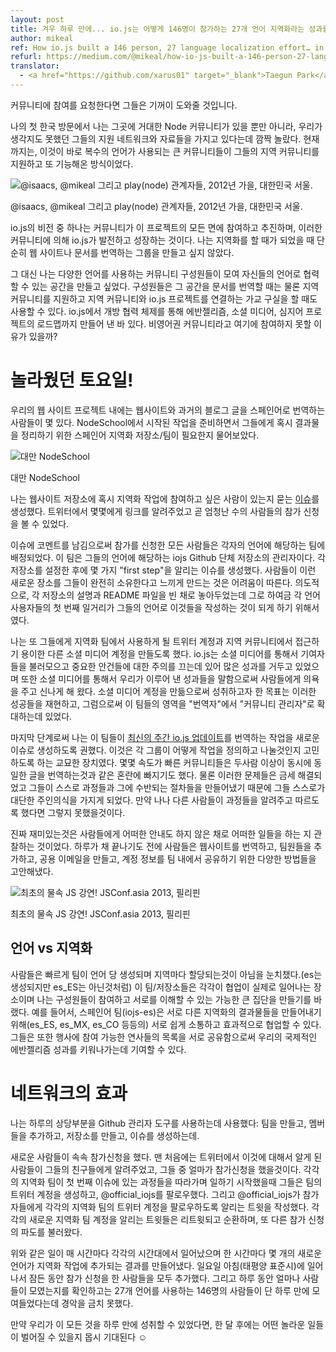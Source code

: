 ```yaml
---
layout: post
title: 겨우 하루 만에... io.js는 어떻게 146명이 참가하는 27개 언어 지역화라는 성과를 냈는가
author: mikeal
ref: How io.js built a 146 person, 27 language localization effort… in one day.
refurl: https://medium.com/@mikeal/how-io-js-built-a-146-person-27-language-localization-effort-in-one-day-65e5b1c49a62
translator:
  - <a href="https://github.com/xarus01" target="_blank">Taegun Park</a>
---
```


커뮤니티에 참여를 요청한다면 그들은 기꺼이 도와줄 것입니다.

나의 첫 한국 방문에서 나는 그곳에 거대한 Node 커뮤니티가 있을 뿐만 아니라, 우리가 생각지도 못했던 그들의 지원 네트워크와 자료들을 가지고 있다는데 깜짝 놀랐다.
현재까지는, 이것이 바로 복수의 언어가 사용되는 큰 커뮤니티들이 그들의 지역 커뮤니티를 지원하고 또 기능해온 방식이었다.

![@isaacs, @mikeal 그리고 play(node) 관계자들, 2012년 가을, 대한민국 서울.](https://d262ilb51hltx0.cloudfront.net/max/676/1*dgwsAsTXAJsvYBOdo1KZaw.png)

@isaacs, @mikeal 그리고 play(node) 관계자들, 2012년 가을, 대한민국 서울.

io.js의 비전 중 하나는 커뮤니티가 이 프로젝트의 모든 면에 참여하고 추진하며, 이러한 커뮤니티에 의해 io.js가 발전하고 성장하는 것이다. 나는 지역화를 할 때가 되었을 때 단순히 웹 사이트나 문서를 번역하는 그룹을 만들고 싶지 않았다.

그 대신 나는 다양한 언어를 사용하는 커뮤니티 구성원들이 모여 자신들의 언어로 협력할 수 있는 공간을 만들고 싶었다. 구성원들은 그 공간을 문서를 번역할 때는 물론 지역 커뮤니티를 지원하고 지역 커뮤니티와 io.js 프로젝트를 연결하는 가교 구실을 할 때도 사용할 수 있다. io.js에서 개방 협력 체제를 통해 에반젤리즘, 소셜 미디어, 심지어 프로젝트의 로드맵까지 만들어 낸 바 있다. 비영어권 커뮤니티라고 여기에 참여하지 못할 이유가 있을까?


# 놀라웠던 토요일!

우리의 웹 사이트 프로젝트 내에는 웹사이트와 과거의 블로그 글을 스페인어로 번역하는 사람들이 몇 있다.
NodeSchool에서 시작된 작업을 준비하면서 그들에게 혹시 결과물을 정리하기 위한 스페인어 지역화 저장소/팀이 필요한지 물어보았다.

![대만 NodeSchool](https://d262ilb51hltx0.cloudfront.net/max/591/1*TBi0lYS4iYoGMQsXvRB4vw.png)

대만 NodeSchool

나는 웹사이트 저장소에 혹시 지역화 작업에 참여하고 싶은 사람이 있는지 묻는 [이슈](https://github.com/iojs/website/issues/125)를 생성했다. 트위터에서 몇몇에게 링크를 알려주었고 곧 엄청난 수의 사람들의 참가 신청을 볼 수 있었다.

이슈에 코멘트를 남김으로써 참가를 신청한 모든 사람들은 각자의 언어에 해당하는 팀에 배정되었다. 이 팀은 그들의 언어에 해당하는 iojs Github 단체 저장소의 관리자이다. 각 저장소를 설정한 후에 몇 가지 "first step"을 알리는 이슈를 생성했다. 사람들이 이런 새로운 장소를 그들이 완전히 소유한다고 느끼게 만드는 것은 어려움이 따른다. 의도적으로, 각 저장소의 설명과 README 파일을 빈 채로 놓아두었는데 그로 하여금 각 언어 사용자들의 첫 번째 일거리가 그들의 언어로 이것들을 작성하는 것이 되게 하기 위해서였다.

나는 또 그들에게 지역화 팀에서 사용하게 될 트위터 계정과 지역 커뮤니티에서 접근하기 용이한 다른 소셜 미디어 계정을 만들도록 했다. io.js는 소셜 미디어를 통해서 기여자들을 불러모으고 중요한 안건들에 대한 주의를 끄는데 있어 많은 성과를 거두고 있었으며 또한 소셜 미디어를 통해서 우리가 이루어 낸 성과들을 말함으로써 사람들에게 의욕을 주고 신나게 해 왔다. 소셜 미디어 계정을 만듦으로써 성취하고자 한 목표는 이러한 성공들을  재현하고, 그럼으로써 이 팀들의 영역을 "번역자"에서 "커뮤니티 관리자"로 확대하는데 있었다.

마지막 단계로써 나는 이 팀들이 [최신의 주간 io.js 업데이트](https://medium.com/node-js-javascript/io-js-week-of-february-6th-2015-e185388549a4)를 번역하는 작업을 새로운 이슈로 생성하도록 권했다. 이것은 각 그룹이 어떻게 작업을 정의하고 나눌것인지 고민하도록 하는 교묘한 장치였다. 몇몇 속도가 빠른 커뮤니티들은 두사람 이상이 동시에 동일한 글을 번역하는것과 같은  혼란에 빠지기도 했다. 물론 이러한 문제들은 금세 해결되었고 그들이 스스로 과정들과 그에 수반되는 절차들을 만들어냈기 때문에 그들 스스로가 대단한 주인의식을 가지게 되었다. 만약 나나 다른 사람들이 과정들을 알려주고 따르도록 했다면 그렇지 못했을것이다.

진짜 재미있는것은 사람들에게 어떠한 안내도 하지 않은 채로 어떠한 일들을 하는 지 관찰하는 것이었다. 하루가 채 끝나기도 전에 사람들은 웹사이트를 번역하고, 팀원들을 추가하고, 공용 이메일을 만들고, 계정 정보를 팀 내에서 공유하기 위한 다양한 방법들을 고안해냈다.

![최초의 물속 JS 강연! JSConf.asia 2013, 필리핀](https://d262ilb51hltx0.cloudfront.net/max/1400/1*sfXB3BWvgQEmzEEw8Y_sjg.png)

최초의 물속 JS 강연! JSConf.asia 2013, 필리핀


## 언어 vs 지역화

사람들은 빠르게 팀이 언어 당 생성되며 지역마다 할당되는것이 아님을 눈치챘다.(es는 생성되지만 es_ES는 아닌것처럼) 이 팀/저장소들은 각각이 협업이 실제로 일어나는 장소이며 나는 구성원들이 참여하고 서로를 이해할 수 있는 가능한 큰 집단을 만들기를 바랬다. 예를 들어서, 스페인어 팀(iojs-es)은 서로 다른 지역화의 결과물들을 만들어내기 위해(es_ES, es_MX, es_CO 등등의) 서로 쉽게 소통하고 효과적으로 협업할 수 있다. 그들은 또한 행사에 참여 가능한 연사들의 목록을 서로 공유함으로써 우리의 국제적인 에반젤리즘 성과를 키워나가는데 기여할 수 있다.

# 네트워크의 효과

나는 하루의 상당부분을 Github 관리자 도구를 사용하는데 사용했다: 팀을 만들고, 멤버들을 추가하고, 저장소를 만들고, 이슈를 생성하는데.

새로운 사람들이 속속 참가신청을 했다. 맨 처음에는 트위터에서 이것에 대해서 알게 된 사람들이 그들의 친구들에게 알려주었고, 그들 중 얼마가 참가신청을 했을것이다. 각각의 지역화 팀이 첫 번째 이슈에 있는 과정들을 따라가며 일하기 시작했을때 그들은 팀의 트위터 계정을 생성하고, @official_iojs를 팔로우했다. 그리고 @official_iojs가 참가자들에게 각각의 지역화 팀의 트위터 계정을 팔로우하도록 알리는 트윗을 작성했다. 각각의 새로운 지역화 팀 계정을 알리는 트윗들은 리트윗되고 순환하며, 또 다른 참가 신청의 파도를 불러왔다.

위와 같은 일이 매 시간마다 각각의 시간대에서 일어났으며 한 시간마다 몇 개의 새로운 언어가 지역화 작업에 추가되는 결과를 만들어냈다. 일요일 아침(태평양 표준시)에 일어나서 잠든 동안 참가 신청을 한 사람들을 모두 추가했다. 그리고 하루 동안 얼마나 사람들이 모였는지를 확인하고는 27개 언어를 사용하는 146명의 사람들이 단 하루 만에 모여들었다는데 경악을 금치 못했다.

만약 우리가 이 모든 것을 하루 만에 성취할 수 있었다면, 한 달 후에는 어떤 놀라운 일들이 벌어질 수 있을지 몹시 기대된다 ☺
